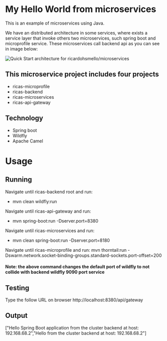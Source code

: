 # My Hello World from microservices

This is an example of microservices using Java. 

We have an distributed architecture in some services, where exists a service layer that invoke others two microservices, such spring boot and microprofile service. These microservices call backend api as you can see in image below:

![Quick Start architecture for ricardohsmello/microservices](https://imagizer.imageshack.com/v2/752x452q90/r/923/4wtnFL.png)

## This microservice project includes four projects
- ricas-microprofile
- ricas-backend
- ricas-microservices
- ricas-api-gateway

## Technology
- Spring boot
- Wildfly
- Apache Camel

# Usage
## Running
Navigate until ricas-backend root and run:
- mvn clean wildfly:run

Navigate until ricas-api-gateway and run:
- mvn spring-boot:run -Dserver.port=8380
  
Navigate until ricas-microservices and run:  
- mvn clean spring-boot:run -Dserver.port=8180

Navigate until ricas-microprofile and run: 
mvn thorntail:run -Dswarm.network.socket-binding-groups.standard-sockets.port-offset=200
 #### Note: the above command changes the default port of wildfly to not collide with backend wildfly 9090 port service 


## Testing
Type the follow URL on browser
http://localhost:8380/api/gateway

## Output
["Hello Spring Boot application from the cluster backend at host: 192.168.68.2","Hello from the cluster backend at host: 192.168.68.2"]
